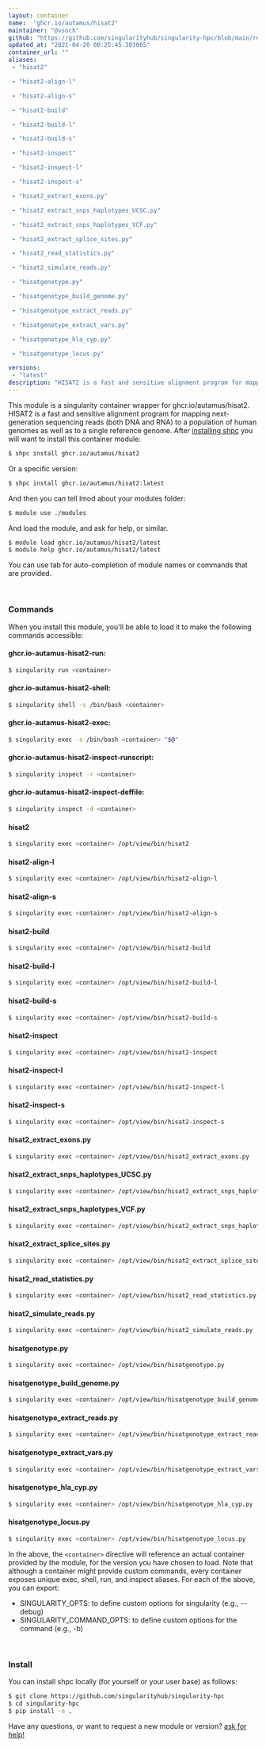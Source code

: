 ```yaml
---
layout: container
name:  "ghcr.io/autamus/hisat2"
maintainer: "@vsoch"
github: "https://github.com/singularityhub/singularity-hpc/blob/main/registry/ghcr.io/autamus/hisat2/container.yaml"
updated_at: "2021-04-20 00:25:45.303065"
container_url: ""
aliases:
 - "hisat2"

 - "hisat2-align-l"

 - "hisat2-align-s"

 - "hisat2-build"

 - "hisat2-build-l"

 - "hisat2-build-s"

 - "hisat2-inspect"

 - "hisat2-inspect-l"

 - "hisat2-inspect-s"

 - "hisat2_extract_exons.py"

 - "hisat2_extract_snps_haplotypes_UCSC.py"

 - "hisat2_extract_snps_haplotypes_VCF.py"

 - "hisat2_extract_splice_sites.py"

 - "hisat2_read_statistics.py"

 - "hisat2_simulate_reads.py"

 - "hisatgenotype.py"

 - "hisatgenotype_build_genome.py"

 - "hisatgenotype_extract_reads.py"

 - "hisatgenotype_extract_vars.py"

 - "hisatgenotype_hla_cyp.py"

 - "hisatgenotype_locus.py"

versions:
 - "latest"
description: "HISAT2 is a fast and sensitive alignment program for mapping next-generation sequencing reads (both DNA and RNA) to a population of human genomes as well as to a single reference genome."
---
```


This module is a singularity container wrapper for ghcr.io/autamus/hisat2.
HISAT2 is a fast and sensitive alignment program for mapping next-generation sequencing reads (both DNA and RNA) to a population of human genomes as well as to a single reference genome.
After [installing shpc](#install) you will want to install this container module:

```bash
$ shpc install ghcr.io/autamus/hisat2
```

Or a specific version:

```bash
$ shpc install ghcr.io/autamus/hisat2:latest
```

And then you can tell lmod about your modules folder:

```bash
$ module use ./modules
```

And load the module, and ask for help, or similar.

```bash
$ module load ghcr.io/autamus/hisat2/latest
$ module help ghcr.io/autamus/hisat2/latest
```

You can use tab for auto-completion of module names or commands that are provided.

<br>

### Commands

When you install this module, you'll be able to load it to make the following commands accessible:

#### ghcr.io-autamus-hisat2-run:

```bash
$ singularity run <container>
```

#### ghcr.io-autamus-hisat2-shell:

```bash
$ singularity shell -s /bin/bash <container>
```

#### ghcr.io-autamus-hisat2-exec:

```bash
$ singularity exec -s /bin/bash <container> "$@"
```

#### ghcr.io-autamus-hisat2-inspect-runscript:

```bash
$ singularity inspect -r <container>
```

#### ghcr.io-autamus-hisat2-inspect-deffile:

```bash
$ singularity inspect -d <container>
```


#### hisat2
       
```bash
$ singularity exec <container> /opt/view/bin/hisat2
```


#### hisat2-align-l
       
```bash
$ singularity exec <container> /opt/view/bin/hisat2-align-l
```


#### hisat2-align-s
       
```bash
$ singularity exec <container> /opt/view/bin/hisat2-align-s
```


#### hisat2-build
       
```bash
$ singularity exec <container> /opt/view/bin/hisat2-build
```


#### hisat2-build-l
       
```bash
$ singularity exec <container> /opt/view/bin/hisat2-build-l
```


#### hisat2-build-s
       
```bash
$ singularity exec <container> /opt/view/bin/hisat2-build-s
```


#### hisat2-inspect
       
```bash
$ singularity exec <container> /opt/view/bin/hisat2-inspect
```


#### hisat2-inspect-l
       
```bash
$ singularity exec <container> /opt/view/bin/hisat2-inspect-l
```


#### hisat2-inspect-s
       
```bash
$ singularity exec <container> /opt/view/bin/hisat2-inspect-s
```


#### hisat2_extract_exons.py
       
```bash
$ singularity exec <container> /opt/view/bin/hisat2_extract_exons.py
```


#### hisat2_extract_snps_haplotypes_UCSC.py
       
```bash
$ singularity exec <container> /opt/view/bin/hisat2_extract_snps_haplotypes_UCSC.py
```


#### hisat2_extract_snps_haplotypes_VCF.py
       
```bash
$ singularity exec <container> /opt/view/bin/hisat2_extract_snps_haplotypes_VCF.py
```


#### hisat2_extract_splice_sites.py
       
```bash
$ singularity exec <container> /opt/view/bin/hisat2_extract_splice_sites.py
```


#### hisat2_read_statistics.py
       
```bash
$ singularity exec <container> /opt/view/bin/hisat2_read_statistics.py
```


#### hisat2_simulate_reads.py
       
```bash
$ singularity exec <container> /opt/view/bin/hisat2_simulate_reads.py
```


#### hisatgenotype.py
       
```bash
$ singularity exec <container> /opt/view/bin/hisatgenotype.py
```


#### hisatgenotype_build_genome.py
       
```bash
$ singularity exec <container> /opt/view/bin/hisatgenotype_build_genome.py
```


#### hisatgenotype_extract_reads.py
       
```bash
$ singularity exec <container> /opt/view/bin/hisatgenotype_extract_reads.py
```


#### hisatgenotype_extract_vars.py
       
```bash
$ singularity exec <container> /opt/view/bin/hisatgenotype_extract_vars.py
```


#### hisatgenotype_hla_cyp.py
       
```bash
$ singularity exec <container> /opt/view/bin/hisatgenotype_hla_cyp.py
```


#### hisatgenotype_locus.py
       
```bash
$ singularity exec <container> /opt/view/bin/hisatgenotype_locus.py
```



In the above, the `<container>` directive will reference an actual container provided
by the module, for the version you have chosen to load. Note that although a container
might provide custom commands, every container exposes unique exec, shell, run, and
inspect aliases. For each of the above, you can export:

 - SINGULARITY_OPTS: to define custom options for singularity (e.g., --debug)
 - SINGULARITY_COMMAND_OPTS: to define custom options for the command (e.g., -b)

<br>
  
### Install

You can install shpc locally (for yourself or your user base) as follows:

```bash
$ git clone https://github.com/singularityhub/singularity-hpc
$ cd singularity-hpc
$ pip install -e .
```

Have any questions, or want to request a new module or version? [ask for help!](https://github.com/singularityhub/singularity-hpc/issues)